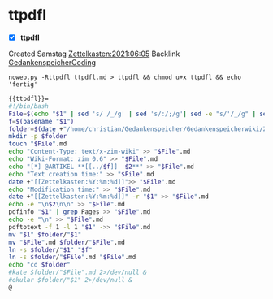 # ttpdfl

- [X] **ttpdfl**

Created Samstag [Zettelkasten:2021:06:05]()
Backlink [GedankenspeicherCoding](../GedankenspeicherCoding.md)

  ``noweb.py -Rttpdfl ttpdfl.md > ttpdfl && chmod u+x ttpdfl && echo 'fertig'``


```bash
{{ttpdfl}}=
#!/bin/bash
File=$(echo "$1" | sed 's/ /_/g' | sed 's/:/;/g'| sed -e "s/'/_/g" | sed 's/\"//g')
f=$(basename "$1")
folder=$(date +"/home/christian/Gedankenspeicher/Gedankenspeicherwiki/Zettelkasten/%Y/%m/%d" -r "$1")
mkdir -p $folder
touch "$File".md
echo "Content-Type: text/x-zim-wiki" >> "$File".md
echo "Wiki-Format: zim 0.6" >> "$File".md
echo "[*] @ARTIKEL **[[../$f]]  $2**" >> "$File".md
echo "Text creation time:" >> "$File".md
date +"[[Zettelkasten:%Y:%m:%d]]">> "$File".md
echo "Modification time:" >> "$File".md
date +"[[Zettelkasten:%Y:%m:%d]]" -r "$1" >> "$File".md
echo -e "\n$2\n\n" >> "$File".md
pdfinfo "$1" | grep Pages >> "$File".md
echo -e "\n" >> "$File".md
pdftotext -f 1 -l 1 "$1" ->> "$File".md
mv "$1" $folder/"$1"
mv "$File".md $folder/"$File".md
ln -s $folder/"$1" "$f"
ln -s $folder/"$File".md "$File".md
echo "cd $folder"
#kate $folder/"$File".md 2>/dev/null &
#okular $folder/"$1" 2>/dev/null &
@

```


